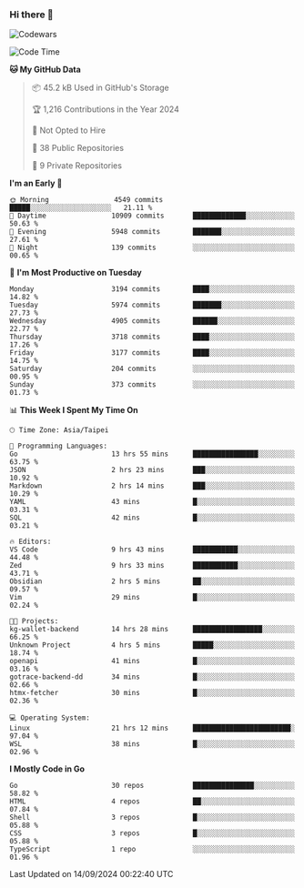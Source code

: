 ### Hi there 👋

![Codewars](https://www.codewars.com/users/omegaatt36/badges/small)

<!--START_SECTION:waka-->
![Code Time](http://img.shields.io/badge/Code%20Time-2%2C765%20hrs%2043%20mins-blue)

**🐱 My GitHub Data** 

> 📦 45.2 kB Used in GitHub's Storage 
 > 
> 🏆 1,216 Contributions in the Year 2024
 > 
> 🚫 Not Opted to Hire
 > 
> 📜 38 Public Repositories 
 > 
> 🔑 9 Private Repositories 
 > 
**I'm an Early 🐤** 

```text
🌞 Morning                4549 commits        █████░░░░░░░░░░░░░░░░░░░░   21.11 % 
🌆 Daytime                10909 commits       █████████████░░░░░░░░░░░░   50.63 % 
🌃 Evening                5948 commits        ███████░░░░░░░░░░░░░░░░░░   27.61 % 
🌙 Night                  139 commits         ░░░░░░░░░░░░░░░░░░░░░░░░░   00.65 % 
```
📅 **I'm Most Productive on Tuesday** 

```text
Monday                   3194 commits        ████░░░░░░░░░░░░░░░░░░░░░   14.82 % 
Tuesday                  5974 commits        ███████░░░░░░░░░░░░░░░░░░   27.73 % 
Wednesday                4905 commits        ██████░░░░░░░░░░░░░░░░░░░   22.77 % 
Thursday                 3718 commits        ████░░░░░░░░░░░░░░░░░░░░░   17.26 % 
Friday                   3177 commits        ████░░░░░░░░░░░░░░░░░░░░░   14.75 % 
Saturday                 204 commits         ░░░░░░░░░░░░░░░░░░░░░░░░░   00.95 % 
Sunday                   373 commits         ░░░░░░░░░░░░░░░░░░░░░░░░░   01.73 % 
```


📊 **This Week I Spent My Time On** 

```text
🕑︎ Time Zone: Asia/Taipei

💬 Programming Languages: 
Go                       13 hrs 55 mins      ████████████████░░░░░░░░░   63.75 % 
JSON                     2 hrs 23 mins       ███░░░░░░░░░░░░░░░░░░░░░░   10.92 % 
Markdown                 2 hrs 14 mins       ███░░░░░░░░░░░░░░░░░░░░░░   10.29 % 
YAML                     43 mins             █░░░░░░░░░░░░░░░░░░░░░░░░   03.31 % 
SQL                      42 mins             █░░░░░░░░░░░░░░░░░░░░░░░░   03.21 % 

🔥 Editors: 
VS Code                  9 hrs 43 mins       ███████████░░░░░░░░░░░░░░   44.48 % 
Zed                      9 hrs 33 mins       ███████████░░░░░░░░░░░░░░   43.71 % 
Obsidian                 2 hrs 5 mins        ██░░░░░░░░░░░░░░░░░░░░░░░   09.57 % 
Vim                      29 mins             █░░░░░░░░░░░░░░░░░░░░░░░░   02.24 % 

🐱‍💻 Projects: 
kg-wallet-backend        14 hrs 28 mins      █████████████████░░░░░░░░   66.25 % 
Unknown Project          4 hrs 5 mins        █████░░░░░░░░░░░░░░░░░░░░   18.74 % 
openapi                  41 mins             █░░░░░░░░░░░░░░░░░░░░░░░░   03.16 % 
gotrace-backend-dd       34 mins             █░░░░░░░░░░░░░░░░░░░░░░░░   02.66 % 
htmx-fetcher             30 mins             █░░░░░░░░░░░░░░░░░░░░░░░░   02.36 % 

💻 Operating System: 
Linux                    21 hrs 12 mins      ████████████████████████░   97.04 % 
WSL                      38 mins             █░░░░░░░░░░░░░░░░░░░░░░░░   02.96 % 
```

**I Mostly Code in Go** 

```text
Go                       30 repos            ███████████████░░░░░░░░░░   58.82 % 
HTML                     4 repos             ██░░░░░░░░░░░░░░░░░░░░░░░   07.84 % 
Shell                    3 repos             █░░░░░░░░░░░░░░░░░░░░░░░░   05.88 % 
CSS                      3 repos             █░░░░░░░░░░░░░░░░░░░░░░░░   05.88 % 
TypeScript               1 repo              ░░░░░░░░░░░░░░░░░░░░░░░░░   01.96 % 
```




 Last Updated on 14/09/2024 00:22:40 UTC
<!--END_SECTION:waka-->

<!--
**omegaatt36/omegaatt36** is a ✨ _special_ ✨ repository because its `README.md` (this file) appears on your GitHub profile.

Here are some ideas to get you started:

- 🔭 I’m currently working on ...
- 🌱 I’m currently learning ...
- 👯 I’m looking to collaborate on ...
- 🤔 I’m looking for help with ...
- 💬 Ask me about ...
- 📫 How to reach me: ...
- 😄 Pronouns: ...
- ⚡ Fun fact: ...
-->
